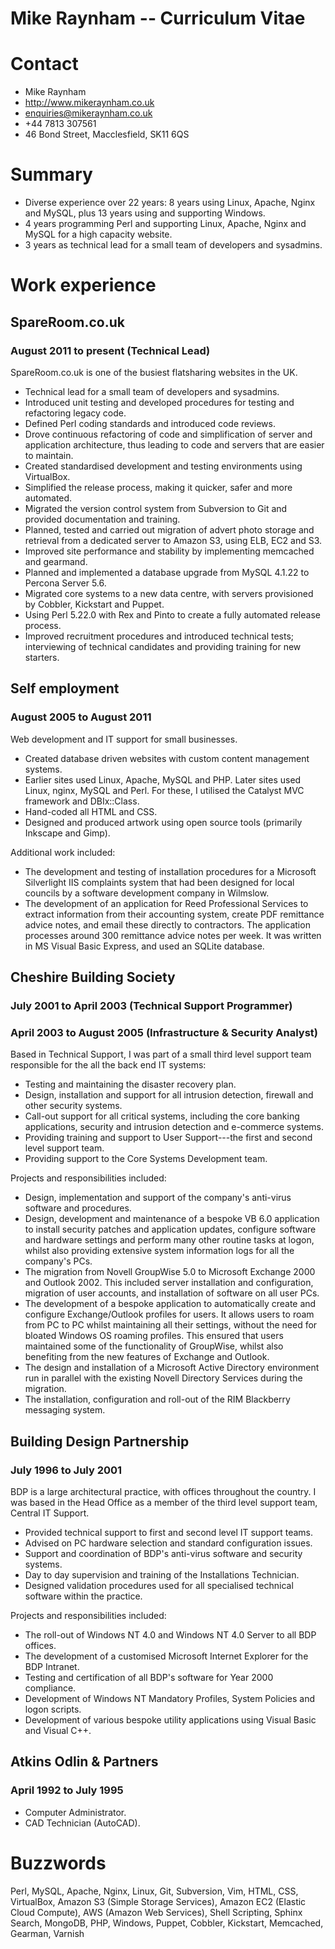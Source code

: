 # Mike Raynham -- Curriculum Vitae

# Contact

* Mike Raynham
* http://www.mikeraynham.co.uk
* enquiries@mikeraynham.co.uk
* +44 7813 307561
* 46 Bond Street, Macclesfield, SK11 6QS

# Summary

* Diverse experience over 22 years: 8 years using Linux, Apache, Nginx and
  MySQL, plus 13 years using and supporting Windows.
* 4 years programming Perl and supporting Linux, Apache, Nginx and MySQL for
  a high capacity website.
* 3 years as technical lead for a small team of developers and sysadmins.

# Work experience

##  SpareRoom.co.uk
### August 2011 to present (Technical Lead)

SpareRoom.co.uk is one of the busiest flatsharing websites in the UK.

* Technical lead for a small team of developers and sysadmins.
* Introduced unit testing and developed procedures for testing and refactoring
  legacy code.
* Defined Perl coding standards and introduced code reviews.
* Drove continuous refactoring of code and simplification of server and
  application architecture, thus leading to code and servers that are easier to
  maintain.
* Created standardised development and testing environments using VirtualBox.
* Simplified the release process, making it quicker, safer and more automated.
* Migrated the version control system from Subversion to Git and provided
  documentation and training.
* Planned, tested and carried out migration of advert photo storage and
  retrieval from a dedicated server to Amazon S3, using ELB, EC2 and S3.
* Improved site performance and stability by implementing memcached and
  gearmand.
* Planned and implemented a database upgrade from MySQL 4.1.22 to Percona
  Server 5.6.
* Migrated core systems to a new data centre, with servers provisioned by
  Cobbler, Kickstart and Puppet.
* Using Perl 5.22.0 with Rex and Pinto to create a fully automated release
  process.
* Improved recruitment procedures and introduced technical tests; interviewing
  of technical candidates and providing training for new starters.

##  Self employment
### August 2005 to August 2011

Web development and IT support for small businesses.

* Created database driven websites with custom content management systems.
* Earlier sites used Linux, Apache, MySQL and PHP.  Later sites used Linux,
  nginx, MySQL and Perl.  For these, I utilised the Catalyst MVC framework and
  DBIx::Class.
* Hand-coded all HTML and CSS.
* Designed and produced artwork using open source tools (primarily Inkscape
  and Gimp).

Additional work included:

* The development and testing of installation procedures for a Microsoft
  Silverlight IIS complaints system that had been designed for local councils
  by a software development company in Wilmslow.
* The development of an application for Reed Professional Services to extract
  information from their accounting system, create PDF remittance advice notes,
  and email these directly to contractors. The application processes around 300
  remittance advice notes per week.  It was written in MS Visual Basic Express,
  and used an SQLite database.

##  Cheshire Building Society
### July 2001 to April 2003 (Technical Support Programmer)
### April 2003 to August 2005 (Infrastructure & Security Analyst)

Based in Technical Support, I was part of a small third level support team
responsible for the all the back end IT systems:

* Testing and maintaining the disaster recovery plan.
* Design, installation and support for all intrusion detection, firewall and
  other security systems.
* Call-out support for all critical systems, including the core banking
  applications, security and intrusion detection and e-commerce systems.
* Providing training and support to User Support---the first and second level
  support team.
* Providing support to the Core Systems Development team.

Projects and responsibilities included:

* Design, implementation and support of the company's anti-virus software and
  procedures.
* Design, development and maintenance of a bespoke VB 6.0 application to
  install security patches and application updates, configure software and
  hardware settings and perform many other routine tasks at logon, whilst also
  providing extensive system information logs for all the company's PCs.
* The migration from Novell GroupWise 5.0 to Microsoft Exchange 2000 and
  Outlook 2002.  This included server installation and configuration, migration
  of user accounts, and installation of software on all user PCs.
* The development of a bespoke application to automatically create and
  configure Exchange/Outlook profiles for users.  It allows users to roam from
  PC to PC whilst maintaining all their settings, without the need for bloated
  Windows OS roaming profiles.  This ensured that users maintained some of the
  functionality of GroupWise, whilst also benefiting from the new features of
  Exchange and Outlook.
* The design and installation of a Microsoft Active Directory environment run
  in parallel with the existing Novell Directory Services during the migration.
* The installation, configuration and roll-out of the RIM Blackberry messaging
  system.

## Building Design Partnership
### July 1996 to July 2001

BDP is a large architectural practice, with offices throughout the country.  I
was based in the Head Office as a member of the third level support team,
Central IT Support.

* Provided technical support to first and second level IT support teams.
* Advised on PC hardware selection and standard configuration issues.
* Support and coordination of BDP's anti-virus software and security systems.
* Day to day supervision and training of the Installations Technician.
* Designed validation procedures used for all specialised technical software
  within the practice.

Projects and responsibilities included:

* The roll-out of Windows NT 4.0 and Windows NT 4.0 Server to all BDP offices.
* The development of a customised Microsoft Internet Explorer for the BDP
  Intranet.
* Testing and certification of all BDP's software for Year 2000 compliance.
* Development of Windows NT Mandatory Profiles, System Policies and logon
  scripts.
* Development of various bespoke utility applications using Visual Basic and
  Visual C++.

## Atkins Odlin & Partners
### April 1992 to July 1995

* Computer Administrator.
* CAD Technician (AutoCAD).

# Buzzwords

Perl, MySQL, Apache, Nginx, Linux, Git, Subversion, Vim, HTML, CSS,
VirtualBox, Amazon S3 (Simple Storage Services), Amazon EC2 (Elastic Cloud
Compute), AWS (Amazon Web Services), Shell Scripting, Sphinx Search, MongoDB,
PHP, Windows, Puppet, Cobbler, Kickstart, Memcached, Gearman, Varnish
